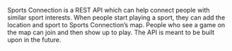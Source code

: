 Sports Connection is a REST API which can help connect people with similar sport interests.
When people start playing a sport, they can add the location and sport to Sports Connection’s map.
People who see a game on the map can join and then show up to play.
The API is meant to be built upon in the future.